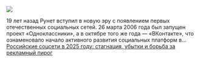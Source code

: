 <!--2025-03-27 14:06:57-->
<div class="yb">
  <div class="rss smaller1 habr"><img src="https://habrastorage.org/getpro/habr/upload_files/992/e59/27b/992e5927b591eb6e603a10e01e175018.jpg" /><p>19 лет назад Рунет вступил в новую эру с появлением первых отечественных социальных сетей. 26 марта 2006 года был запущен проект «Одноклассники», а в октябре того же года — «ВКонтакте», что ознаменовало начало активного развития социальных платформ в... <br><a class="light" href="https://habr.com/ru/companies/finam_broker/news/895036/?utm_source=habrahabr&utm_medium=rss&utm_campaign=895036">Российские соцсети в 2025 году: стагнация, убытки и борьба за рекламный пирог</a></div>
</div>
